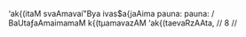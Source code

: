 ‘ak{(itaM svaAmavaí"Bya ivas$a{jaAima pauna: pauna: /
BaUtaƒaAmaimamaM k{(tµamavazAM ‘ak{(taevaRzAAta, // 8 //